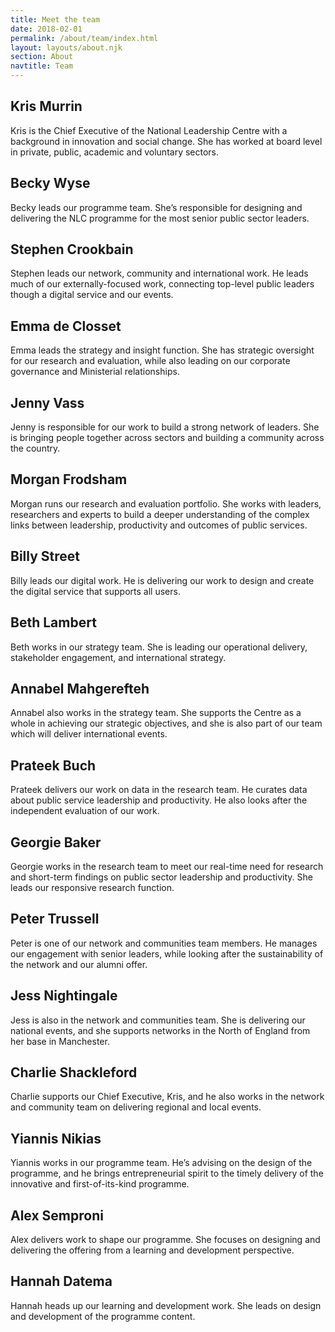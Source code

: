 ```yaml
---
title: Meet the team
date: 2018-02-01
permalink: /about/team/index.html
layout: layouts/about.njk
section: About
navtitle: Team
---
```


## Kris Murrin
Kris is the Chief Executive of the National Leadership Centre with a background in innovation and social change. She has worked at board level in private, public, academic and voluntary sectors.

## Becky Wyse
Becky leads our programme team. She’s responsible for designing and delivering the NLC programme for the most senior public sector leaders.

## Stephen Crookbain
Stephen leads our network, community and international work. He leads much of our externally-focused work, connecting top-level public leaders though a digital service and our events.

## Emma de Closset
Emma leads the strategy and insight function. She has strategic oversight for our research and evaluation, while also leading on our corporate governance and Ministerial relationships.

## Jenny Vass
Jenny is responsible for our work to build a strong network of leaders. She is bringing people together across sectors and building a community across the country.

## Morgan Frodsham
Morgan runs our research and evaluation portfolio. She works with leaders, researchers and experts to build a deeper understanding of the complex links between leadership, productivity and outcomes of public services.

## Billy Street
Billy leads our digital work. He is delivering our work to design and create the digital service that supports all users.

## Beth Lambert
Beth works in our strategy team. She is leading our operational delivery, stakeholder engagement, and international strategy. 

## Annabel Mahgerefteh

Annabel also works in the strategy team. She supports the Centre as a whole in achieving our strategic objectives, and she is also part of our team which will deliver international events.

## Prateek Buch
Prateek delivers our work on data in the research team. He curates data about public service leadership and productivity. He also looks after the independent evaluation of our work.

## Georgie Baker
Georgie works in the research team to meet our real-time need for research and short-term findings on public sector leadership and productivity. She leads our responsive research function. 

## Peter Trussell
Peter is one of our network and communities team members. He manages our engagement with senior leaders, while looking after the sustainability of the network and our alumni offer.

## Jess Nightingale
Jess is also in the network and communities team. She is delivering our national events, and she supports networks in the North of England from her base in Manchester.

## Charlie Shackleford
Charlie supports our Chief Executive, Kris, and he also works in the network and community team on delivering regional and local events.

## Yiannis Nikias
Yiannis works in our programme team. He’s advising on the design of the programme, and he brings entrepreneurial spirit to the timely delivery of the innovative and first-of-its-kind programme.

## Alex Semproni
Alex delivers work to shape our programme. She focuses on designing and delivering the offering from a learning and development perspective. 

## Hannah Datema
Hannah heads up our learning and development work. She leads on design and development of the programme content.